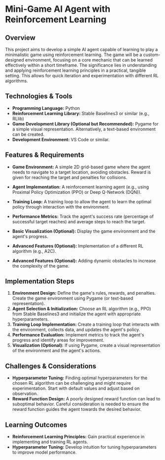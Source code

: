 # Mini-Game AI Agent with Reinforcement Learning

## Overview

This project aims to develop a simple AI agent capable of learning to play a minimalistic game using reinforcement learning. The game will be a custom-designed environment, focusing on a core mechanic that can be learned effectively within a short timeframe. The significance lies in understanding and applying reinforcement learning principles in a practical, tangible setting.  This allows for quick iteration and experimentation with different RL algorithms.

## Technologies & Tools

- **Programming Language:** Python
- **Reinforcement Learning Library:** Stable Baselines3 or similar (e.g., RLlib)
- **Game Development Library (Optional but Recommended):** Pygame for a simple visual representation.  Alternatively, a text-based environment can be created.
- **Development Environment:**  VS Code or similar.


## Features & Requirements

- **Game Environment:**  A simple 2D grid-based game where the agent needs to navigate to a target location, avoiding obstacles.  Reward is given for reaching the target and penalties for collisions.
- **Agent Implementation:**  A reinforcement learning agent (e.g., using Proximal Policy Optimization (PPO) or Deep Q-Network (DQN)).
- **Training Loop:**  A training loop to allow the agent to learn the optimal policy through interaction with the environment.
- **Performance Metrics:**  Track the agent's success rate (percentage of successful target reaches) and average steps to reach the target.
- **Basic Visualization (Optional):**  Display the game environment and the agent's progress.

- **Advanced Features (Optional):**  Implementation of a different RL algorithm (e.g., A2C).
- **Advanced Features (Optional):**  Adding dynamic obstacles to increase the complexity of the game.


## Implementation Steps

1. **Environment Design:** Define the game's rules, rewards, and penalties.  Create the game environment using Pygame (or text-based representation).
2. **Agent Selection & Initialization:** Choose an RL algorithm (e.g., PPO) from Stable Baselines3 and initialize the agent with appropriate hyperparameters.
3. **Training Loop Implementation:** Create a training loop that interacts with the environment, collects data, and updates the agent's policy.
4. **Performance Evaluation:** Implement metrics to track the agent's progress and identify areas for improvement.
5. **Visualization (Optional):** If using Pygame, create a visual representation of the environment and the agent's actions.


## Challenges & Considerations

- **Hyperparameter Tuning:** Finding optimal hyperparameters for the chosen RL algorithm can be challenging and might require experimentation. Start with default values and adjust based on observation.
- **Reward Function Design:**  A poorly designed reward function can lead to suboptimal behavior. Careful consideration is needed to ensure the reward function guides the agent towards the desired behavior.


## Learning Outcomes

- **Reinforcement Learning Principles:** Gain practical experience in implementing and training RL agents.
- **Hyperparameter Tuning:** Develop intuition for tuning hyperparameters to improve model performance.

